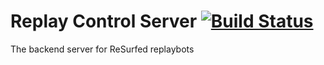 # Replay Control Server   [![Build Status](https://travis-ci.org/jdlovins/replaycontrolserver.svg?branch=master)](https://travis-ci.org/jdlovins/replaycontrolserver)


The backend server for ReSurfed replaybots